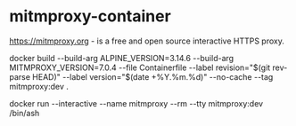 # mitmproxy-container
https://mitmproxy.org - is a free and open source interactive HTTPS proxy.


docker build --build-arg ALPINE_VERSION=3.14.6 --build-arg MITMPROXY_VERSION=7.0.4 --file Containerfile --label revision="$(git rev-parse HEAD)" --label version="$(date +%Y.%m.%d)" --no-cache --tag mitmproxy:dev .

docker run --interactive --name mitmproxy --rm --tty mitmproxy:dev /bin/ash
